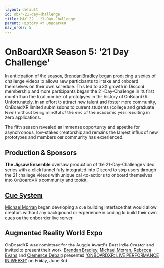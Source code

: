 ```yaml
---
layout: default
id: obxr-21-day-challenge
title: MAY'22 - 21-Day-Challenge
parent: History of OnBoardXR
nav_order: 5
---
```


# OnBoardXR Season 5: '21 Day Challenge'
In anticipation of the season, [Brendan Bradley](./future-stages.md) began producing a series of challenge videos to allows new participants to intake and onboard themselves on their own schedule. This led to a 3X growth in Discord membership and more participants began the 21-Day-Challenge in its first month than the total number of prototpyes in the history of OnBoardXR. Unfortunately, in an effort to attract new talent and foster more community, OnBoardXR limited submissions to current students (college and graduate level) without being mindful of the end of the academic year resulting in zero applications. 

The fifth season revealed an immense opportunity and appetite for asynchronous, low-stakes creatorship and remains the largest influx of new prototypes and members our community has experienced. 

## Production & Sponsors
**The Jigsaw Ensemble** oversaw production of the 21-Day-Challenge video series with a click funnel fully integrated into Discord to step users through the 21 challege videos with unique call-to-actions to onboard themselves into OnBoardXR's community and toolkit. 

## [Cue System](./glossary-cue-system.md)
[Michael Morran](./michael-morran) began developing a cue building interface that would allow creators without any background or experience in coding to build their own cues on the onboardxr.live server. 

## Augmented Reality World Expo
OnBoardXR was nomintaed for the Auggie Award's Best Indie Creator and invited to present their work. [Brendan Bradley](./non-player-character.md), [Michael Morran](./michael-morran.md), [Rebecca Evans](./rebecca-evans.md) and [Clemence Debaig](./unwired-dance.md) presented ['ONBOARDXR: LIVE PERFORMANCE IN WEBXR'](https://www.awexr.com/usa-2022/agenda/2637-onboardxr-live-performance-in-webxr) on Friday, June 3rd.  


